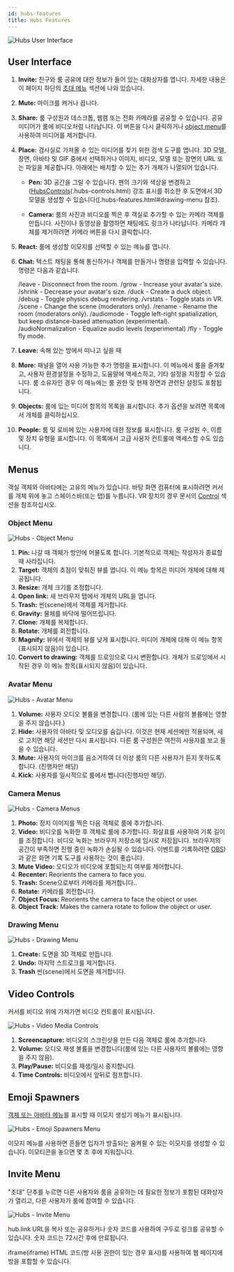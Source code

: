 ```yaml
---
id: hubs-features
title: Hubs Features
---
```


![Hubs User Interface](img/hubs-user-interface.png)

## User Interface

1. __Invite:__ 친구와 룸 공유에 대한 정보가 들어 있는 대화상자를 엽니다. 자세한 내용은 이 페이지 하단의 [초대 메뉴](.hubs-features.html#invite-menu) 섹션에 나와 있습니다.
   
2. __Mute:__ 마이크를 켜거나 끕니다.

3. __Share:__ 룸 구성원과 데스크톱, 웹캠 또는 전화 카메라를 공유할 수 있습니다. 공유 미디어가 룸에 비디오처럼 나타납니다. 이 버튼을 다시 클릭하거나 [object menu](.hubs-features.html#object-menu)를 사용하여 미디어를 제거합니다.
   
4. __Place:__ 검사실로 가져올 수 있는 미디어를 찾기 위한 검색 도구를 엽니다. 3D 모델, 장면, 아바타 및 GIF 중에서 선택하거나 이미지, 비디오, 모델 또는 장면의 URL 또는 파일을 제공합니다. 아래에는 배치할 수 있는 추가 개체가 나열되어 있습니다.
   
    * __Pen:__ 3D 공간을 그릴 수 있습니다. 펜의 크기와 색상을 변경하고([HubsControls](.html)(.hubs-controls.html) 강조 표시를 취소한 후 도면에서 3D 모델을 생성할 수 있습니다([.hubs-features.html#drawing-menu 참조).
      
    * __Camera:__ 룸의 사진과 비디오를 찍은 후 객실로 추가할 수 있는 카메라 객체를 만듭니다. 사진이나 동영상을 촬영하면 채팅에도 링크가 나타납니다. 카메라 개체를 제거하려면 카메라 버튼을 다시 클릭합니다.
   
5. __React:__ 룸에 생성할 이모지를 선택할 수 있는 메뉴를 엽니다.

6. __Chat:__ 텍스트 채팅을 통해 통신하거나 객체를 만들거나 명령을 입력할 수 있습니다. 명령은 다음과 같습니다.


    /leave - Disconnect from the room.
    /grow - Increase your avatar's size.
    /shrink - Decrease your avatar's size.
    /duck - Create a duck object.
    /debug - Toggle physics debug rendering.
    /vrstats - Toggle stats in VR.
    /scene <scene url> - Change the scene (moderators only).
    /rename <new name> - Rename the room (moderators only).
    /audiomode - Toggle left-right spatialization, but keep distance-based attenuation (experimental).
    /audioNormalization <factor> - Equalize audio levels (experimental)
    /fly - Toggle fly mode.

7. __Leave:__ 속해 있는 방에서 떠나고 싶을 때 

8. __More:__ 패널을 열어 사용 가능한 추가 명령을 표시합니다. 이 메뉴에서 룸을 즐겨찾고, 사용자 환경설정을 수정하고, 도움말에 액세스하고, 기타 설정을 지정할 수 있습니다. 룸 소유자인 경우 이 메뉴에는 룸 권한 및 현재 장면과 관련된 설정도 포함됩니다.
   
9. __Objects:__ 룸에 있는 미디어 항목의 목록을 표시합니다. 추가 옵션을 보려면 목록에서 개체를 클릭하십시오.
   
10. __People:__ 룸 및 로비에 있는 사용자에 대한 정보를 표시합니다. 룸 구성원 수, 이름 및 장치 유형을 표시합니다. 이 목록에서 고급 사용자 컨트롤에 액세스할 수도 있습니다.

## Menus 

객실 객체와 아바타에는 고유의 메뉴가 있습니다. 바탕 화면 컴퓨터에 표시하려면 커서를 개체 위에 놓고 스페이스바(또는 탭)를 누릅니다. VR 장치의 경우 문서의 [Control](.hubs-controls.html) 섹션을 참조하십시오.
 
### Object Menu

![Hubs - Object Menu](img/hubs-object-menu.jpeg)

1. __Pin:__  나갈 때 객체가 방안에 머물도록 합니다. 기본적으로 객체는 작성자가 종료할 때 사라집니다.
2. __Target:__ 객체의 초점이 맞춰진 뷰를 엽니다. 이 메뉴 항목은 미디어 개체에 대해 제공됩니다.
3. __Resize:__ 개체 크기를 조정합니다.
4. __Open link:__ 새 브라우저 탭에서 개체의 URL을 엽니다.
5. __Trash:__ 씬(scene)에서 객체를 제거합니다.
6. __Gravity:__ 물체를 바닥에 떨어뜨립니다.
7. __Clone:__ 개체를 복제합니다.
8. __Rotate:__ 개체를 회전합니다.
9. __Magnify:__ 뷰에서 객체의 뷰를 낮게 표시합니다. 미디어 개체에 대해 이 메뉴 항목(표시되지 않음)이 있습니다.
10. __Convert to drawing:__ 객체를 드로잉으로 다시 변환합니다. 개체가 드로잉에서 시작된 경우 이 메뉴 항목(표시되지 않음)이 있습니다.

### Avatar Menu

![Hubs - Avatar Menu](img/hubs-avatar-menu.jpeg)

1. __Volume:__ 사용자 오디오 볼륨을 변경합니다. (룸에 있는 다른 사람의 볼륨에는 영향을 주지 않습니다.)
2. __Hide:__ 사용자의 아바타 및 오디오를 숨깁니다. 이것은 현재 세션에만 적용되며, 새로 고치면 해당 세션만 다시 표시됩니다. 다른 룸 구성원은 여전히 사용자를 보고 들을 수 있습니다.
3. __Mute:__ 사용자의 마이크를 음소거하여 더 이상 룸의 다른 사용자가 듣지 못하도록 합니다. (진행자만 해당)
4. __Kick:__ 사용자를 일시적으로 룸에서 뺍니다(진행자만 해당).

### Camera Menus

![Hubs - Camera Menus](img/hubs-camera-menu.jpeg)

1. __Photo:__ 정지 이미지를 찍은 다음 객체로 룸에 추가합니다.
2. __Video:__ 비디오를 녹화한 후 객체로 룸에 추가합니다. 화살표를 사용하여 기록 길이를 조정합니다. 비디오 녹화는 브라우저 저장소에 임시로 저장됩니다. 브라우저의 공간이 부족하면 진행 중인 녹화가 손실될 수 있습니다. 이벤트를 기록하려면 [OBS](https://obsproject.com/))과 같은 화면 기록 도구를 사용하는 것이 좋습니다.
3. __Mute Video:__ 오디오가 비디오에 포함되는지 여부를 제어합니다.
4. __Recenter:__ Reorients the camera to face you.
5. __Trash:__ Scene으로부터 카메라를 제거합니다..
6. __Rotate:__ 카메라를 회전합니다.
7. __Object Focus:__ Reorients the camera to face the object or user.
8. __Object Track:__ Makes the camera rotate to follow the object or user.


### Drawing Menu

![Hubs - Drawing Menu](img/hubs-drawing-menu.jpeg)

1. __Create:__ 도면을 3D 객체로 만듭니다.
2. __Undo:__ 마지막 스트로크를 제거합니다.
3. __Trash__ 씬(scene)에서 도면을 제거합니다.


## Video Controls

커서를 비디오 위에 가져가면 비디오 컨트롤이 표시됩니다.

![Hubs - Video Media Controls](img/hubs-media-controls.jpeg)
1. __Screencapture:__ 비디오의 스크린샷을 만든 다음 객체로 룸에 추가합니다.
2. __Volume:__ 오디오 재생 볼륨을 변경합니다(룸에 있는 다른 사용자의 볼륨에는 영향을 주지 않음).
3. __Play/Pause:__ 비디오를 재생/일시 중지합니다.
4. __Time Controls:__ 비디오에서 앞뒤로 점프합니다.


## Emoji Spawners

[객체 또는 아바타 메뉴](.hubs-features.html#menus)를 표시할 때 이모지 생성기 메뉴가 표시됩니다.

![Hubs - Emoji Spawners Menu](img/hubs-emoji-spawners.jpeg)

이모지 메뉴를 사용하면 흔들면 입자가 방출되는 움켜쥘 수 있는 이모지를 생성할 수 있습니다. 이모티콘을 놓으면 몇 초 후에 지워집니다.


## Invite Menu

"초대" 단추를 누르면 다른 사용자와 룸을 공유하는 데 필요한 정보가 포함된 대화상자가 열리고, 다른 사용자가 룸에 참여할 수 있습니다.

![Hubs - Invite Menu](img/hubs-invite-dialogue.PNG)

hub.link URL을 복사 또는 공유하거나 숫자 코드를 사용하여 구두로 링크를 공유할 수 있습니다. 숫자 코드는 72시간 후에 만료됩니다.

iframe(iframe) HTML 코드(방 사용 권한이 있는 경우 표시)를 사용하여 웹 페이지에 방을 포함할 수 있습니다.

<!-- The "notify me" checkbox (displayed if you have room permissions) enables you to sign up for notifications that alert you when another user enters the room. You can sign up for notifications on your phone or desktop. You do not need to remain in the room to receive notifications. -->
